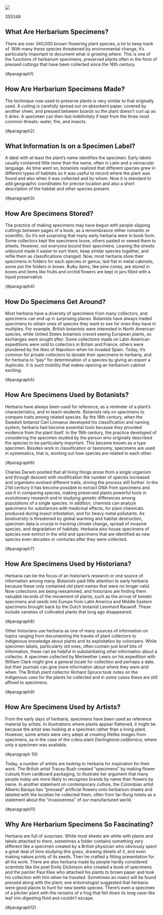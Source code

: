 <a href="https://juncture-digital.org"><img src="https://juncture-digital.org/images/ve-button.png"></a>

<param ve-config
title="How to Read an Herbarium Specimen"
author="Maura C. Flannery"
banner="https://iiif.juncture-digital.org/banner/?url=http://137.204.21.141/aldrovandi/image/vol10fg008.JPG"
       layout="vertical">

<param ve-entity eid="Q7432"> <!-- species -->
<param ve-entity eid="Q181916"> <!-- herbarium -->
<param ve-entity eid="Q441" aliases="botanists"> <!-- botany -->
<param ve-entity eid="Q397"> <!-- Latin --> 
<param ve-entity eid="Q34740"> <!-- genus --> 
<param ve-entity eid="Q22664"> <!-- geographic coordinates -->
<param ve-entity eid="Q517"> <!-- Napoleon -->
<param ve-entity eid="Q1043"> <!-- Carl Linnaeus -->       
<param ve-entity eid="Q8269924"> <!-- taxonomy -->
<param ve-entity eid="Q3516404"> <!-- systematics -->
<param ve-entity eid="Q1035"><!-- Charles Darwin -->
<param ve-entity eid="Q7430"><!-- DNA -->355348
<param ve-entity eid="Q1063" aliases="evolutionary"><!-- evolution -->
<param ve-entity eid="Q7162" aliases="genetic"><!-- genetics -->
<param ve-entity eid="Q1292038"><!-- infestation -->
<param ve-entity eid="Q19829510" aliases="pollutants"><!-- pollutant -->
<param ve-entity eid="Q47041"><!-- biodiversity -->
<param ve-entity eid="Q7942"><!-- global warming -->
<param ve-entity eid="Q66514"><!-- Leonhard Rauwolf -->
<param ve-entity eid="Q7204" aliases="Middle Eastern"><!-- Middle East -->
<param ve-entity eid="Q313492"><!-- Meriwether Lewis -->
<param ve-entity eid="Q355348"><!-- William Clark -->
<param ve-entity eid="Q1349394"><!-- Richard Spruce -->
<param ve-entity eid="Q1138945"><!-- Darlingtonia californica -->
<param ve-entity eid="Q115633138"><!-- Tracey Bush -->
<param ve-entity eid="Q115633132"><!-- Alberto Baraya -->
<param ve-entity eid="Q4441"><!-- Emily Dickinson -->
<param ve-entity eid="Q44007"><!-- Paul Klee -->
<param ve-entity eid="Q39286" aliases="entomologist"><!-- entomology -->
<param ve-entity eid="Q1956533"><!-- pitcher plant -->

## What Are Herbarium Specimens?

There are over 340,000 known flowering plant species, a lot to keep track of.  With many these species threatened by environmental change, it’s particularly important to document what is growing where.  This is one of the functions of herbarium specimens, <span data-click-image-zoomto="-485,0,2427,1649">preserved plants</span> often in the form of pressed cuttings that have been collected since the 16th century.  

<param ve-image fit
       label="At right, fruiting specimen of tomato (<em>Solanum lycopersicum</em>) from En Tibi herbarium, attributed to the Italian botanist Francesco Petrollini (late 1550s)"
       description="Naturalis Biodiversity Center, Leiden"
       license="public domain"
url="https://herbariumworld.files.wordpress.com/2022/08/petrollin_tomato-sm.jpeg">
{#paragraph1}

## How Are Herbarium Specimens Made?

The technique now used to preserve plants is very similar to that originally used.  A cutting is carefully spread out on absorbent paper, covered by another sheet, and <span data-click-image-zoomto="2">pressed between boards</span> so the plant doesn't curl up as it dries.  A specimen can then last indefinitely if kept from the three most common threats: water, fire, and insects.

<param ve-image fit ref="1"
       label="Plants pressed between newspapers and then between pieces of absorbent paper, with foam in between for air circulation to facilitate drying"
       description="University of Florida Herbarium"
url="https://herbariumworld.files.wordpress.com/2023/01/pressing-plants.jpeg">

<param ve-image fit ref="2"
       label="Full plant press with tightened straps to maintain the pressure during drying"
       description="University of Florida Herbarium"
url="https://herbariumworld.files.wordpress.com/2023/01/plant-press-.jpeg">
{#paragraph2}

## What Information Is on a Specimen Label?

A label with at least the plant’s name identifies the specimen.  Early labels usually contained little more than the name, often in Latin and a vernacular language.  As time went on, botanists realized that different species grew in different types of habitats so it was useful to record where the plant was found and also when it was collected and by whom.  Now it is standard to add geographic coordinates for precise location and also a short description of the habitat and other species present.

<param ve-image fit
       label="Specimen of anemone now <em>Anenome hortensis</em> from the collection of Ulisse Aldrovandi, a colleague of Luca Ghini" 
       description="University of Bologna" 
       license="public domain"
url="http://137.204.21.141/ALDROVANDI/image/vol2fg338.JPG">  

<param ve-image fit 
       label="Specimen of narrowleaf silkgrass (<em>Pityopsis graminifolia</em>) collected by John Nelson in Orangeburg, South Carolina. This illustrates the information that usually appears on specimens today: specimen name with its family underneath; the collector’s name; number, location, and date; a brief description of the plant and its habitat; geographic coordinates. The stamp of the A. C. Moore Herbarium and the accession number are in the upper righthand corner. The barcode at the bottom indicates that the specimen has been imaged and the label information digitized; the ruler and color chart at the top are references for quality control. The graphic description of the habitat is a specialty of the collector."
       description="A. C. Moore Herbarium, University of South Carolina, Columbia"
       license="public domain"
url="https://herbariumworld.files.wordpress.com/2022/08/nelson_pityopsis.jpg">
{#paragraph3}

## How Are Specimens Stored?

The practice of making specimens may have begun with people slipping cuttings between pages of a book, as a remembrance either romantic or scientific.  So it’s not surprising that many early herbaria were in book form.  Some collectors kept the specimens loose, others pasted or sewed them to sheets.  However, not everyone bound their specimens.  Leaving the sheets unbound made it easier to sort them, keep similar species together, and refile them as classifications changed.  Now, most herbaria store their specimens in folders for each species or genus, laid flat in metal cabinets; some put the folders in boxes.  Bulky items, like pine cones, are stored in boxes and items like fruits and orchid flowers are kept in jars filled with a liquid preservative.  

<param ve-image fit
       label="Folders of <em>Pinus</em> species"
       description="A.C. Moore Herbarium, University of South Carolina, Columbia, SC"
       license="public domain"
url="https://herbariumworld.files.wordpress.com/2022/12/pine-cabinet.jpeg">

<param ve-image fit
       label="One of Irish botanist Augustine Henry's boxes of tree specimens"
       description="National Botanic Garden of Ireland"
       license="public domain"
url="https://herbariumworld.files.wordpress.com/2017/05/henry-specimen-box-sm.jpg">

{#paragraph4}

## How Do Specimens Get Around?

Most herbaria have a diversity of specimens from many collectors, and specimens can end up in surprising places.  Botanists have always traded specimens to obtain ones of species they want to see for ones they have in multiples.  For example, British botanists were interested in North American species, while United States botanists craved seeing European plants, so exchanges were sought after.  Some collections made on Latin American expeditions were sold to collectors in Britain and France, others were plundered by the likes of Napoleon when he invaded Spain.  Today, it’s common for private collectors to donate their specimens to herbaria, and for herbaria to “pay” for determination of a species by giving an expert a duplicate.  It is such mobility that makes opening an herbarium cabinet exciting.

<param ve-image fit
       label="Specimen of <em>Helichrysum arenarium</em> from Jacob Breyne's 1673 herbarium; Breyne was from a Dutch family who had moved to what is now Poland, but the plants are from France, indicating the international flavor of herbaria (Jong et al., 2022)"
       description="Naturalis Biodiversity Center, Leiden"
       license="public domain"
url="https://herbariumworld.files.wordpress.com/2022/09/1-breyne.jpg">

<param ve-image fit
       label="Specimen of <em>Franklinia alatamaha</em> collected by William Bartram in Georgia in June 1773, sent to a patron in England, thus now in a British herbarium"
       description="Natural History Museum, London"
url="https://herbariumworld.files.wordpress.com/2022/08/franklinia-specimen-sm.jpeg">
{#paragraph5}

## How Are Specimens Used by Botanists?

Herbaria have always been used for reference, as a reminder of a plant’s characteristics, and to teach students.  Botanists rely on specimens to compare traits among related species.  By the 18th century, when the Swedish botanist Carl Linnaeus developed his classification and naming system, herbaria had become essential tools because they provided evidence from the plant itself.  In the 19th century, the practice developed of considering the specimen studied by the person who originally described the species to be particularly important.  This became known as a type specimen.  Besides work in classification or taxonomy, specimens are used in systematics, that is, working out how species are related to each other. 


<param ve-image fit 
       label="Type specimen of <em>Solanum humboldtianum</em> collected by Juan Granados-Tochoy and W. Meier in 2005 on the western slopes of the Andean Cordillera Oriental in Colombia and used in the published description of the species"
       description="Universidad Nacional de Colombia"
url="https://herbariumworld.files.wordpress.com/2022/08/humboldt-new.jpeg">

<param ve-image fit 
       label="Specimen of <em>Solanum humboldtianum</em> collected by Alexander von Humboldt and Aimé Bonpland near Bogotá, Colombia"
       description="National Museum of Natural History, Paris, collected 200 years earlier"
url="https://herbariumworld.files.wordpress.com/2022/08/humboldt-sm.jpeg">

{#paragraph6}

Charles Darwin posited that all living things arose from a single organism and through descent with modification the number of species increased and organisms evolved different traits, driving the process still further.  In the 21st century it has become possible to extract DNA from specimens and use it in comparing species, making preserved plants powerful tools in evolutionary research and in studying genetic differences among populations of a single species.  In addition, chemists can analyze specimens for substances with medicinal effects, for plant chemicals produced during insect infestation, and for heavy metal pollutants.  As biodiversity is threatened by global warming and habitat destruction, specimen data is crucial in tracking climate change, spread of invasive species, and degradation of habitats.  Herbaria also house specimens of species now extinct in the wild and specimens that are identified as new species even decades or centuries after they were collected. 

<param ve-image fit
       label="<em>Eustoma exaltatum</em> catchfly prairie gentian collected by Chase Mathey in Cameron, Louisiana. Geographic coordinates and flowering status are noted on the label"
       description="Shirley C. Tucker Herbarium, Louisiana State University"
       license="CC BY-NC 3.0"
url="https://herbariumworld.files.wordpress.com/2022/12/eustoma-exaltatum-lsu00213549_l.jpeg">
{#paragraph7}

## How Are Specimens Used by Historians?

Herbaria can be the focus of an historian’s research or one source of information among many.  Botanists paid little attention to early herbaria because these only contained old plant names that were no longer valid.  Now collections are being reexamined, and historians are finding them valuable records of the movement of plants, such as the arrival of tomato specimens and seeds into Europe from Latin America and Middle Eastern specimens brought back by the Dutch botanist Leonhard Rauwolf.  These include varieties of cultivated plants that long ago disappeared.

<param ve-image fit
       label="<em>Limonium sinuatum</em> collected in Lebanon by Leonhard Rauwolf in 1575"
       description="Naturalis Biodiversity Center. Leiden, NLD"
       license="Public Domain"
url="https://herbariumworld.files.wordpress.com/2022/12/rauwolf-sm-limonium-l.2111480.jpeg">
{#paragraph8}

Other historians use herbaria as one of many sources of information on topics ranging from documenting the travels of plant collectors to indigenous knowledge about plants and its exploitation by colonizers.  While specimen labels, particularly old ones, often contain just brief bits of information, these can be helpful in substantiating other information about a collector.  A specimen collected by Meriwether Lewis on his expedition with William Clark might give a general locale for collection and perhaps a date, but their journals can give more information about where they were and when.  The British plant collector Richard Spruce took notes on the indigenous uses for the plants he collected and in some cases these are still affixed to specimens. 

<param ve-image fit
       label="Specimen of long-leafed sage (<em>Artemisia longifolia</em>) with original Lewis label of blue blotter paper: 'No. 53, October 3rd flavor like the chamomile radix perennial growth of the high bluffs'"
       description="Deposited by the American Philosophical Society at the Academy of Natural Sciences of Drexel University (PH Herbarium PH00043182677)"
url="https://herbariumworld.files.wordpress.com/2022/08/lewis-artemesia-longifolia.jpg">

<param ve-image fit
        label="Specimen of <em>Piptadenia peregrine</em>, now <em>Anadenanthera peregrina</em>, collected by Richard Spruce on the north shore of the Amazon, at entrance to the Rio Negro in August 1851. 'This tree is planted by the Indians near their houses. . .the seeds are roasted and ground in the manner of coffee, and the powder taken as snuff.'"
        description="Royal Botanic Gardens, Kew"
url="https://herbariumworld.files.wordpress.com/2022/12/spruce.jpeg">
{#paragraph9}

## How Are Specimens Used by Artists?

From the early days of herbaria, specimens have been used as reference material by artists.  In illustrations where plants appear flattened, it might be because the artist was looking at a specimen rather than a living plant.  However, some artists were very adept at creating lifelike images from specimens, as in the case of the cobra plant <em>Darlingtonia californica</em>, where only a specimen was available.  

<param ve-image fit
       label="<em>Darlingtonia californica</em> illustration by Isaac Sprague displaying his ability to depict a plant accurately, guided solely by dried specimens"
       description="Missouri Botanical Garden, Peter H. Raven Library"
       license="public domain"
url="https://herbariumworld.files.wordpress.com/2022/12/darlingtonia-sprague-sm.jpeg">

<param ve-image fit
       label="Type specimen of <em>Darlingtonia californica</em>"
       description="Courtesy of C. V. Starr Virtual Herbarium, New York Botanical Garden"
url="https://herbariumworld.files.wordpress.com/2022/12/darlingtonia-specimen.jpg">
{#paragraph 10}

Today, a number of artists are looking to herbaria for inspiration for their work.  The British artist Tracey Bush created “specimens” by making flower cutouts from cardboard packaging, to illustrate her argument that many people today are more likely to recognize brands by name than flowers by name.  In another statement on contemporary culture, the Colombian artist Alberto Baraya has “pressed” artificial flowers onto herbarium sheets and labeled with the location he collected them, often from far-flung hotels as a statement about the “invasiveness” of our manufactured world.  

<param ve-image fit
       label="Meadow Buttercup <em>Ranunculus acris</em> by Tracey Bush"
url="https://herbariumworld.files.wordpress.com/2022/12/bush-ranunculus.jpeg">

<param ve-image fit
       label="<em>Dendrobium fuccia</em> from Herbario de Plantas Artificiales (2014) by Alberto Baraya"
url="https://herbariumworld.files.wordpress.com/2016/11/baraya-dendrobium-fuccia-sm.jpg">
{#paragraph11}

## Why Are Herbarium Specimens So Fascinating?

Herbaria are full of surprises.  While most sheets are white with plants and labels attached to them, sometimes a folder contains something very different like a specimen created by a British physician who obviously spent a great deal of time studying this grass, drawing details of it, and even making nature prints of its seeds.  Then he crafted a fitting presentation for all his work.  There are also herbaria made by people hardly considered scientists like the poet Emily Dickinson who created a book of specimens and the painter Paul Klee who attached his plants to brown paper and took his collection with him when he traveled.  Sometimes an insect will be found pressed along with the plant; one entomologist suggested that herbaria were good places to hunt for new beetle species.  There’s even a specimen of a pitcher plant with the remains of a frog that fell down its long vase-like leaf into digesting fluid and couldn’t escape.

<param ve-image fit
       label="Emily Dickinson specimens labeled <em>Oxalis violacea, Ipomoea quamoclit, Clematis viorna,</em> and <em>Orobanche americana</em>"
       description="Dickinson herbarium. Houghton Library, Harvard University"
url="https://herbariumworld.files.wordpress.com/2022/08/dickinson.jpg">

<param ve-image fit
       label="Sheet from Paul Klee’s herbarium, ~1930; from top left to bottom right: <em>Anthyllis vulneraria, Anthyllis, Lotus corniculatus, Trifolium, Anthyllis vulneraria, Melilotus officinalis, Trifolium badium, Trifolium alpinium, Medicago lupulina</em>"
       description="Zentrum Paul Klee, Berne"
url="https://herbariumworld.files.wordpress.com/2022/12/klee-herbarium.jpeg">
{#paragraph12}
